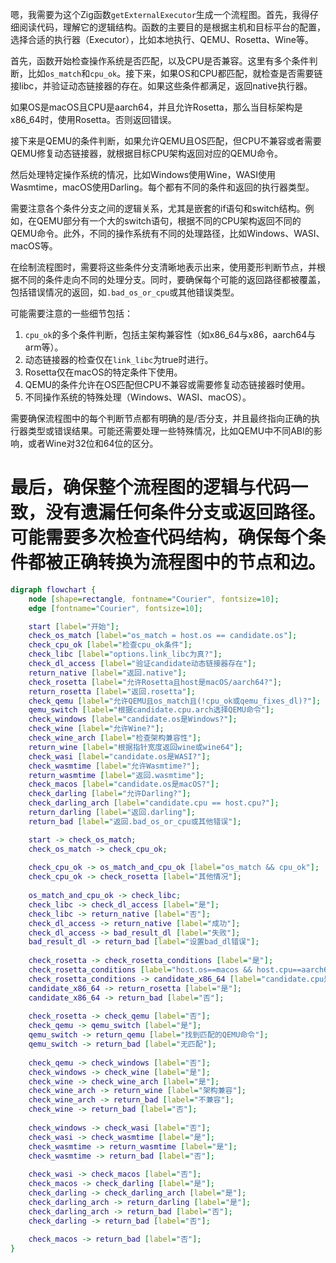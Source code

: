嗯，我需要为这个Zig函数`getExternalExecutor`生成一个流程图。首先，我得仔细阅读代码，理解它的逻辑结构。函数的主要目的是根据主机和目标平台的配置，选择合适的执行器（Executor），比如本地执行、QEMU、Rosetta、Wine等。

首先，函数开始检查操作系统是否匹配，以及CPU是否兼容。这里有多个条件判断，比如`os_match`和`cpu_ok`。接下来，如果OS和CPU都匹配，就检查是否需要链接libc，并验证动态链接器的存在。如果这些条件都满足，返回native执行器。

如果OS是macOS且CPU是aarch64，并且允许Rosetta，那么当目标架构是x86_64时，使用Rosetta。否则返回错误。

接下来是QEMU的条件判断，如果允许QEMU且OS匹配，但CPU不兼容或者需要QEMU修复动态链接器，就根据目标CPU架构返回对应的QEMU命令。

然后处理特定操作系统的情况，比如Windows使用Wine，WASI使用Wasmtime，macOS使用Darling。每个都有不同的条件和返回的执行器类型。

需要注意各个条件分支之间的逻辑关系，尤其是嵌套的if语句和switch结构。例如，在QEMU部分有一个大的switch语句，根据不同的CPU架构返回不同的QEMU命令。此外，不同的操作系统有不同的处理路径，比如Windows、WASI、macOS等。

在绘制流程图时，需要将这些条件分支清晰地表示出来，使用菱形判断节点，并根据不同的条件走向不同的处理分支。同时，要确保每个可能的返回路径都被覆盖，包括错误情况的返回，如`.bad_os_or_cpu`或其他错误类型。

可能需要注意的一些细节包括：

1. `cpu_ok`的多个条件判断，包括主架构兼容性（如x86_64与x86，aarch64与arm等）。
2. 动态链接器的检查仅在`link_libc`为true时进行。
3. Rosetta仅在macOS的特定条件下使用。
4. QEMU的条件允许在OS匹配但CPU不兼容或需要修复动态链接器时使用。
5. 不同操作系统的特殊处理（Windows、WASI、macOS）。

需要确保流程图中的每个判断节点都有明确的是/否分支，并且最终指向正确的执行器类型或错误结果。可能还需要处理一些特殊情况，比如QEMU中不同ABI的影响，或者Wine对32位和64位的区分。

最后，确保整个流程图的逻辑与代码一致，没有遗漏任何条件分支或返回路径。可能需要多次检查代码结构，确保每个条件都被正确转换为流程图中的节点和边。
================================================
```dot
digraph flowchart {
    node [shape=rectangle, fontname="Courier", fontsize=10];
    edge [fontname="Courier", fontsize=10];

    start [label="开始"];
    check_os_match [label="os_match = host.os == candidate.os"];
    check_cpu_ok [label="检查cpu_ok条件"];
    check_libc [label="options.link_libc为真?"];
    check_dl_access [label="验证candidate动态链接器存在"];
    return_native [label="返回.native"];
    check_rosetta [label="允许Rosetta且host是macOS/aarch64?"];
    return_rosetta [label="返回.rosetta"];
    check_qemu [label="允许QEMU且os_match且(!cpu_ok或qemu_fixes_dl)?"];
    qemu_switch [label="根据candidate.cpu.arch选择QEMU命令"];
    check_windows [label="candidate.os是Windows?"];
    check_wine [label="允许Wine?"];
    check_wine_arch [label="检查架构兼容性"];
    return_wine [label="根据指针宽度返回wine或wine64"];
    check_wasi [label="candidate.os是WASI?"];
    check_wasmtime [label="允许Wasmtime?"];
    return_wasmtime [label="返回.wasmtime"];
    check_macos [label="candidate.os是macOS?"];
    check_darling [label="允许Darling?"];
    check_darling_arch [label="candidate.cpu == host.cpu?"];
    return_darling [label="返回.darling"];
    return_bad [label="返回.bad_os_or_cpu或其他错误"];

    start -> check_os_match;
    check_os_match -> check_cpu_ok;
    
    check_cpu_ok -> os_match_and_cpu_ok [label="os_match && cpu_ok"];
    check_cpu_ok -> check_rosetta [label="其他情况"];
    
    os_match_and_cpu_ok -> check_libc;
    check_libc -> check_dl_access [label="是"];
    check_libc -> return_native [label="否"];
    check_dl_access -> return_native [label="成功"];
    check_dl_access -> bad_result_dl [label="失败"];
    bad_result_dl -> return_bad [label="设置bad_dl错误"];
    
    check_rosetta -> check_rosetta_conditions [label="是"];
    check_rosetta_conditions [label="host.os==macos && host.cpu==aarch64"];
    check_rosetta_conditions -> candidate_x86_64 [label="candidate.cpu是x86_64?"];
    candidate_x86_64 -> return_rosetta [label="是"];
    candidate_x86_64 -> return_bad [label="否"];
    
    check_rosetta -> check_qemu [label="否"];
    check_qemu -> qemu_switch [label="是"];
    qemu_switch -> return_qemu [label="找到匹配的QEMU命令"];
    qemu_switch -> return_bad [label="无匹配"];
    
    check_qemu -> check_windows [label="否"];
    check_windows -> check_wine [label="是"];
    check_wine -> check_wine_arch [label="是"];
    check_wine_arch -> return_wine [label="架构兼容"];
    check_wine_arch -> return_bad [label="不兼容"];
    check_wine -> return_bad [label="否"];
    
    check_windows -> check_wasi [label="否"];
    check_wasi -> check_wasmtime [label="是"];
    check_wasmtime -> return_wasmtime [label="是"];
    check_wasmtime -> return_bad [label="否"];
    
    check_wasi -> check_macos [label="否"];
    check_macos -> check_darling [label="是"];
    check_darling -> check_darling_arch [label="是"];
    check_darling_arch -> return_darling [label="是"];
    check_darling_arch -> return_bad [label="否"];
    check_darling -> return_bad [label="否"];
    
    check_macos -> return_bad [label="否"];
}
```
